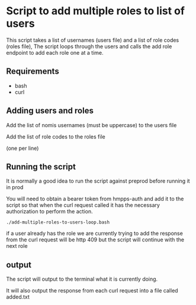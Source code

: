 # Script to add multiple roles to list of users

This script takes a list of usernames (users file) and a list of role codes (roles file), 
The script loops through the users and calls the add role endpoint to add each role one 
at a time.

## Requirements

* bash
* curl

## Adding users and roles

Add the list of nomis usernames (must be uppercase) to the users file

Add the list of role codes to the roles file

(one per line)

## Running the script

It is normally a good idea to run the script against preprod before running it in prod

You will need to obtain a bearer token from hmpps-auth and add it to the script so that 
when the curl request called it has the necessary authorization to perform the action.

```./add-multiple-roles-to-users-loop.bash```

if a user already has the role we are currently trying to add the response from the 
curl request will be http 409 but the script will continue with the next role 

## output

The script will output to the terminal what it is currently doing.

It will also output the response from each curl request into a file called added.txt